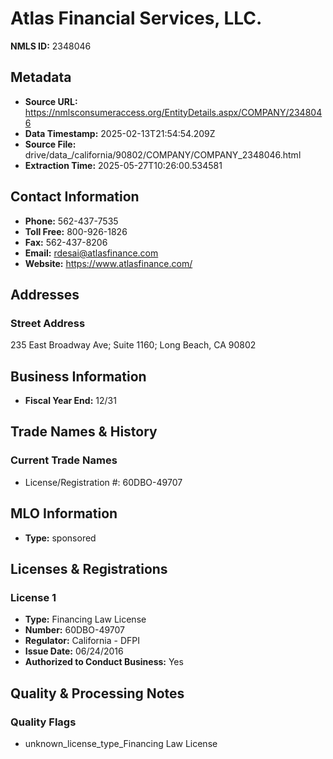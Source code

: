 # Atlas Financial Services, LLC.

**NMLS ID:** 2348046

## Metadata
- **Source URL:** https://nmlsconsumeraccess.org/EntityDetails.aspx/COMPANY/2348046
- **Data Timestamp:** 2025-02-13T21:54:54.209Z
- **Source File:** drive/data_/california/90802/COMPANY/COMPANY_2348046.html
- **Extraction Time:** 2025-05-27T10:26:00.534581

## Contact Information
- **Phone:** 562-437-7535
- **Toll Free:** 800-926-1826
- **Fax:** 562-437-8206
- **Email:** rdesai@atlasfinance.com
- **Website:** https://www.atlasfinance.com/

## Addresses
### Street Address
235 East Broadway Ave; Suite 1160; Long Beach, CA 90802

## Business Information
- **Fiscal Year End:** 12/31

## Trade Names & History
### Current Trade Names
- License/Registration #: 60DBO-49707

## MLO Information
- **Type:** sponsored

## Licenses & Registrations

### License 1
- **Type:** Financing Law License
- **Number:** 60DBO-49707
- **Regulator:** California - DFPI
- **Issue Date:** 06/24/2016
- **Authorized to Conduct Business:** Yes

## Quality & Processing Notes
### Quality Flags
- unknown_license_type_Financing Law License
